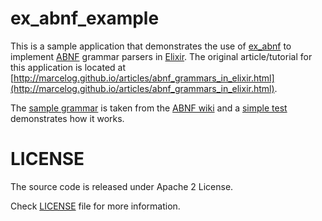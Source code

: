 # ex_abnf_example


This is a sample application that demonstrates the use of [ex_abnf](https://github.com/marcelog/ex_abnf) to
implement [ABNF](https://en.wikipedia.org/wiki/Augmented_Backus%E2%80%93Naur_Form) grammar parsers in
[Elixir](http://elixir-lang.org). The original article/tutorial for this application is located at [http://marcelog.github.io/articles/abnf_grammars_in_elixir.html](http://marcelog.github.io/articles/abnf_grammars_in_elixir.html).

The [sample grammar](https://github.com/marcelog/ex_abnf_example/blob/master/priv/postal_code.abnf) is
taken from the [ABNF wiki](https://en.wikipedia.org/wiki/Augmented_Backus%E2%80%93Naur_Form#Example) and
a [simple test](https://github.com/marcelog/ex_abnf_example/blob/master/test/ex_abnf_example_test.exs) demonstrates how it works.

# LICENSE
The source code is released under Apache 2 License.

Check [LICENSE](https://github.com/marcelog/ex_abnf_example/blob/master/LICENSE) file for more information.